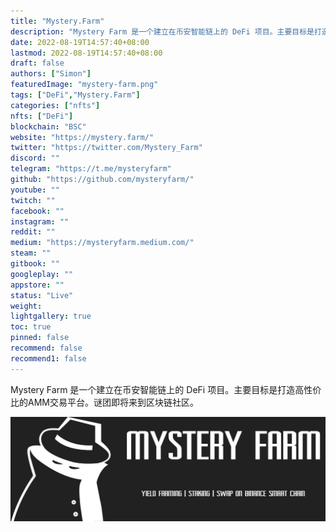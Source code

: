 ```yaml
---
title: "Mystery.Farm"
description: "Mystery Farm 是一个建立在币安智能链上的 DeFi 项目。主要目标是打造高性价比的AMM交易平台。谜团即将来到区块链社区。"
date: 2022-08-19T14:57:40+08:00
lastmod: 2022-08-19T14:57:40+08:00
draft: false
authors: ["Simon"]
featuredImage: "mystery-farm.png"
tags: ["DeFi","Mystery.Farm"]
categories: ["nfts"]
nfts: ["DeFi"]
blockchain: "BSC"
website: "https://mystery.farm/"
twitter: "https://twitter.com/Mystery_Farm"
discord: ""
telegram: "https://t.me/mysteryfarm"
github: "https://github.com/mysteryfarm/"
youtube: ""
twitch: ""
facebook: ""
instagram: ""
reddit: ""
medium: "https://mysteryfarm.medium.com/"
steam: ""
gitbook: ""
googleplay: ""
appstore: ""
status: "Live"
weight: 
lightgallery: true
toc: true
pinned: false
recommend: false
recommend1: false
---
```

Mystery Farm 是一个建立在币安智能链上的 DeFi 项目。主要目标是打造高性价比的AMM交易平台。谜团即将来到区块链社区。

![配图](1080369360.jpg)